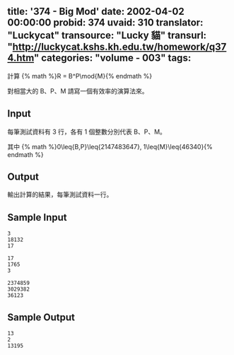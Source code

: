 title: '374 - Big Mod'
date: 2002-04-02 00:00:00
probid: 374
uvaid: 310
translator: "Luckycat"
transource: "Lucky 貓"
transurl: "http://luckycat.kshs.kh.edu.tw/homework/q374.htm"
categories: "volume - 003"
tags:
---

計算 {% math %}R = B^P\mod{M}{% endmath %}

對相當大的 B、P、M 請寫一個有效率的演算法來。

## Input ##

每筆測試資料有 3 行，各有 1 個整數分別代表 B、P、M。

其中 {% math %}0\leq{B,P}\leq{2147483647}, 1\leq{M}\leq{46340}{% endmath %}

## Output ##

輸出計算的結果，每筆測試資料一行。

## Sample Input ##

	3
	18132
	17

	17
	1765
	3

	2374859
	3029382
	36123

## Sample Output ##

	13
	2
	13195